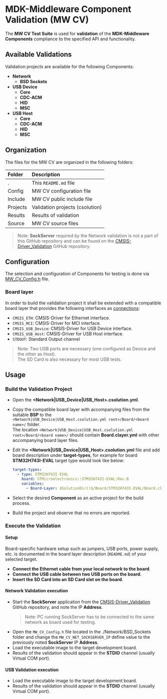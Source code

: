 # MDK-Middleware Component Validation (MW CV)

The **MW CV Test Suite** is used for **validation** of the **MDK-Middleware Components** compliance
to the specified API and functionality.

## Available Validations

Validation projects are available for the following Components:

- **Network**
  - **BSD Sockets**
- **USB Device**
  - **Core**
  - **CDC-ACM**
  - **HID**
  - **MSC**
- **USB Host**
  - **Core**
  - **CDC-ACM**
  - **HID**
  - **MSC**

## Organization

The files for the MW CV are organized in the following folders:

  | Folder      | Description
  |:------------|:----------------------
  | .           | This `README.md` file
  | Config      | MW CV configuration file
  | Include     | MW CV public include file
  | Projects    | Validation projects (csolution)
  | Results     | Results of validation
  | Source      | MW CV source files

> Note: **SockServer** required by the Network validation is not a part of this GitHub repository and can be found on
  the [CMSIS-Driver_Validation](https://github.com/ARM-software/CMSIS-Driver_Validation/tree/main/Tools/SockServer/PC/Win) GitHub repository.

## Configuration

The selection and configuration of Components for testing is done via [MW_CV_Config.h](./Config/MW_CV_Config.h) file.

### Board layer

In order to build the validation project it shall be extended with a compatible board layer that provides the following interfaces as
[connections](https://open-cmsis-pack.github.io/cmsis-toolbox/ReferenceApplications/#connections):

- `CMSIS_ETH`:        CMSIS-Driver for Ethernet interface.
- `CMSIS_MCI`:        CMSIS-Driver for MCI interface.
- `CMSIS_USB_Device`: CMSIS-Driver for USB Device interface.
- `CMSIS_USB_Host`:   CMSIS-Driver for USB Host interface.
- `STDOUT`:           Standard Output channel

> Note: Two USB ports are necessary (one configured as Device and the other as Host).  
> The SD Card is also necessary for most USB tests.

## Usage

### Build the Validation Project

- Open the **<Network|USB_Device|USB_Host>.csolution.yml**.
- Copy the compatible board layer with accompanying files from the suitable **BSP** to the  
  `<Network|USB_Device|USB_Host.csolution.yml root>/Board/<board name>/` folder.  
  The location `<Network|USB_Device|USB_Host.csolution.yml root>/Board/<board name>/`
  should contain **Board.clayer.yml** with other accompanying board layer files.
- Edit the **<Network|USB_Device|USB_Host>.csolution.yml** file and add board description under **target-types**,
  for example for board **STM32H743I-EVAL** target type would look like below:

  ```yml
  target-types:
    - type: STM32H743I-EVAL
      board: STMicroelectronics::STM32H743I-EVAL:Rev.B
      variables:
        - Board-Layer: $SolutionDir()$/Board/STM32H743I-EVAL/Board.clayer.yml
  ```

- Select the desired **Component** as an active project for the build process.
- Build the project and observe that no errors are reported.

### Execute the Validation

#### Setup

Board-specific hardware setup such as jumpers, USB ports, power supply, etc. is documented in the board layer description (`README.md`) of your selected target.

- **Connect the Ethernet cable from your local network to the board**.
- **Connect the USB cable between two USB ports on the board**.
- **Insert the SD Card into an SD Card slot on the board**.

#### Network Validation execution

- Start the **SockServer** application from the [CMSIS-Driver_Validation](https://github.com/ARM-software/CMSIS-Driver_Validation/tree/main/Tools/SockServer/PC/Win)
  GitHub repository, and note the IP **Address**.
  > Note: PC running SockServer has to be connected to the same network as board used for testing.
- Open the `MW_CV_Config.h` file located in the ./Network/BSD_Sockets folder and change the `MW_CV_NET_SOCKSERVER_IP`
  define value to the previously noted **SockServer** IP **Address**.
- Load the executable image to the target development board.
- Results of the validation should appear in the **STDIO** channel (usually Virtual COM port).

#### USB Validation execution

- Load the executable image to the target development board.
- Results of the validation should appear in the **STDIO** channel (usually Virtual COM port).
